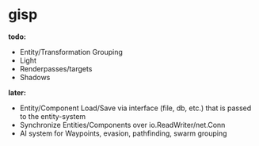 # gisp

__todo:__
* Entity/Transformation Grouping
* Light
* Renderpasses/targets
* Shadows

__later:__
* Entity/Component Load/Save via interface (file, db, etc.) that is passed to the entity-system
* Synchronize Entities/Components over io.ReadWriter/net.Conn
* AI system for Waypoints, evasion, pathfinding, swarm grouping
